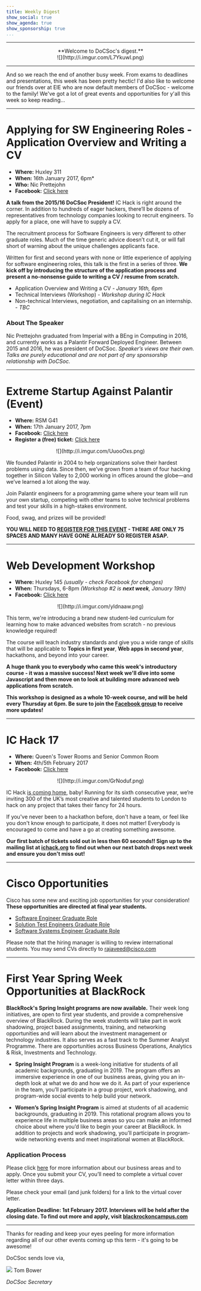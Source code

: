 ```yaml
---
title: Weekly Digest
show_social: true
show_agenda: true
show_sponsorship: true
...
```


---

<center>**Welcome to DoCSoc's digest.**</center>

<center>![](http://i.imgur.com/L7YkuwI.png)</center>

---

And so we reach the end of another busy week. From exams to deadlines and presentations, this week has been pretty hectic! I'd also like to welcome our friends over at EIE who are now default members of DoCSoc - welcome to the family! We've got a lot of great events and opportunities for y'all this week so keep reading...

---

# Applying for SW Engineering Roles - Application Overview and Writing a CV

* **Where:** Huxley 311
* **When:** 16th January 2017, 6pm*
* **Who:** Nic Prettejohn
* **Facebook:** [Click here](https://www.facebook.com/events/1203257676462134/)

**A talk from the 2015/16 DoCSoc President!** IC Hack is right around the corner. In addition to hundreds of eager hackers, there’ll be dozens of representatives from technology companies looking to recruit engineers. To apply for a place, one will have to supply a CV.

The recruitment process for Software Engineers is very different to other graduate roles. Much of the time generic advice doesn’t cut it, or will fall short of warning about the unique challenges applicants face. 

Written for first and second years with none or little experience of applying for software engineering roles, this talk is the first in a series of three. **We kick off by introducing the structure of the application process and present a no-nonsense guide to writing a CV / resume from scratch.**

*  Application Overview and Writing a CV *- January 16th, 6pm*
* Technical Interviews (Workshop) *- Workshop during IC Hack*
* Non-technical Interviews, negotiation, and capitalising on an internship. *- TBC*


### About The Speaker

Nic Prettejohn graduated from Imperial with a BEng in Computing in 2016, and currently works as a Palantir Forward Deployed Engineer. Between 2015 and 2016, he was president of DoCSoc. *Speaker’s views are their own. Talks are purely educational and are not part of any sponsorship relationship with DoCSoc.*


---

# Extreme Startup Against Palantir (Event)

* **Where:** RSM G41
* **When:** 17th January 2017, 7pm
* **Facebook:** [Click here](https://www.facebook.com/events/192489154557861/)
* **Register a (free) ticket:** [Click here](https://www.eventbrite.co.uk/e/extreme-startup-against-palantir-tickets-31095460359)

<center>![](http://i.imgur.com/UuooOxs.png)</center>

We founded Palantir in 2004 to help organizations solve their hardest problems using data. Since then, we’ve grown from a team of four hacking together in Silicon Valley to 2,000 working in offices around the globe—and we’ve learned a lot along the way.

Join Palantir engineers for a programming game where your team will run your own startup, competing with other teams to solve technical problems and test your skills in a high-stakes environment. 

Food, swag, and prizes will be provided!

**YOU WILL NEED TO [REGISTER FOR THIS EVENT](https://www.eventbrite.co.uk/e/extreme-startup-against-palantir-tickets-31095460359) - THERE ARE ONLY 75 SPACES AND MANY HAVE GONE ALREADY SO REGISTER ASAP.**

---

# Web Development Workshop

* **Where:** Huxley 145 *(usually - check Facebook for changes)*
* **When:** Thursdays, 6-8pm *(Workshop #2 is **next week**, January 19th)*
* **Facebook:** [Click here](https://www.facebook.com/groups/1770637513199253/)

<center>![](http://i.imgur.com/yIdnaaw.png)</center>

This term, we're introducing a brand new student-led curriculum for learning how to make advanced websites from scratch - no previous knowledge required!

The course will teach industry standards and give you a wide range of skills that will be applicable to **Topics in first year**, **Web apps in second year**, hackathons, and beyond into your career.

**A huge thank you to everybody who came this week's introductory course - it was a massive success! Next week we'll dive into some Javascript and then move on to look at building more advanced web applications from scratch.**

**This workshop is designed as a whole 10-week course, and will be held every Thursday at 6pm. Be sure to join the [Facebook group](https://www.facebook.com/groups/1770637513199253/) to receive more updates!**

---

# IC Hack 17

* **Where:** Queen's Tower Rooms and Senior Common Room
* **When:** 4th/5th February 2017
* **Facebook:** [Click here](https://www.facebook.com/events/1478599202167555/)

<center>![](http://i.imgur.com/GrNoduf.png)</center>

IC Hack [is coming home](https://www.youtube.com/watch?v=RJqimlFcJsM#t=13s), baby! Running for its sixth consecutive year, we’re inviting 300 of the UK’s most creative and talented students to London to hack on any project that takes their fancy for 24 hours.

If you've never been to a hackathon before, don't have a team, or feel like you don't know enough to participate, it does not matter! Everybody is encouraged to come and have a go at creating something awesome.

**Our first batch of tickets sold out in less then 60 seconds!! Sign up to the mailing list at [ichack.org](http://ichack.org) to find out when our next batch drops next week and ensure you don't miss out!**

---

# Cisco Opportunities

Cisco has some new and exciting job opportunities for your consideration! **These opportunities are directed at final year students.**

* [Software Engineer Graduate Role](https://jobs.cisco.com/job/Uxbridge-Graduate-Software-Engineer-%28Fulltime%29-FelthamUxbridge%2C-UK/365442800)
* [Solution Test Engineers Graduate Role](https://jobs.cisco.com/job/Feltham-Software-Engineer-II-%28Full-time%29-Development-%28UK%29/222240200/)
* [Software Systems Engineer Graduate Role](https://jobs.cisco.com/job/Feltham-Graduate-Software-Systems-Engineer-%28Full-time%29-Chandlers-Ford%2C-UK/371284600/)

Please note that the hiring manager is willing to review international students. You may send CVs directly to [rajaveed@cisco.com](mailto:rajaveed@cisco.com)

---

# First Year Spring Week Opportunities at BlackRock

**BlackRock's Spring Insight programs are now available.** Their week long initiatives, are open to first year students, and provide a comprehensive overview of BlackRock. During the week students will take part in work shadowing, project based assignments, training, and networking opportunities and will learn about the investment management or technology industries. It also serves as a fast track to the Summer Analyst Programme. There are opportunities across Business Operations, Analytics & Risk, Investments and Technology.
 
* **Spring Insight Program** is a week-long initiative for students of all academic backgrounds, graduating in 2019. The program offers an immersive experience in one of our business areas, giving you an in-depth look at what we do and how we do it.  As part of your experience in the team, you’ll participate in a group project, work shadowing, and program-wide social events to help build your network.
 
* **Women’s Spring Insight Program** is aimed at students of all academic backgrounds, graduating in 2019. This rotational program allows you to experience life in multiple business areas so you can make an informed choice about where you’d like to begin your career at BlackRock. In addition to projects and work shadowing, you’ll participate in program-wide networking events and meet inspirational women at BlackRock.
 
### Application Process

Please click [here](http://blackrockoncampus.com) for more information about our business areas and to apply. Once you submit your CV, you’ll need to complete a virtual cover letter within three days.

Please check your email (and junk folders) for a link to the virtual cover letter.
 
**Application Deadline: 1st February 2017. Interviews will be held after the closing date. To find out more and apply, visit [blackrockoncampus.com](http://blackrockoncampus.com)**

---

Thanks for reading and keep your eyes peeling for more information regarding all of our other events coming up this term - it's going to be awesome!

DoCSoc sends love via,

[![](http://i.imgur.com/mwEtDPb.png)](https://www.fb.com/thomas.bower.738) Tom Bower

*DoCSoc Secretary*